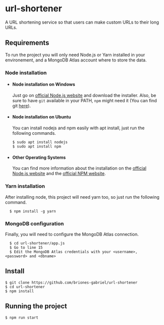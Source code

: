 # url-shortener

A URL shortening service so that users can make custom URLs to their long URLs.

## Requirements

To run the project you will only need Node.js or Yarn installed in your environement, and a MongoDB Atlas account where to store the data.

### Node installation
- #### Node installation on Windows

  Just go on [official Node.js website](https://nodejs.org/) and download the installer.
Also, be sure to have `git` available in your PATH, `npm` might need it (You can find git [here](https://git-scm.com/)).

- #### Node installation on Ubuntu

  You can install nodejs and npm easily with apt install, just run the following commands.

      $ sudo apt install nodejs
      $ sudo apt install npm

- #### Other Operating Systems
  You can find more information about the installation on the [official Node.js website](https://nodejs.org/) and the [official NPM website](https://npmjs.org/).

### Yarn installation
  After installing node, this project will need yarn too, so just run the following command.

      $ npm install -g yarn

### MongoDB configuration
  Finally, you will need to configure the MongoDB Atlas connection.

      $ cd url-shortener/app.js
      $ Go to line 15
      $ Edit the MongoDB Atlas credentials with your <username>, <password> and <dbname> 
      
## Install

    $ git clone https://github.com/briones-gabriel/url-shortener
    $ cd url-shortener
    $ npm install

## Running the project

    $ npm run start
